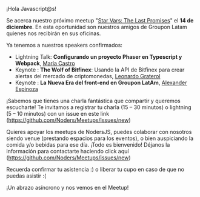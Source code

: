 ¡Hola Javascript@s!

Se acerca nuestro próximo meetup "[Star Vars: The Last Promises](https://www.meetup.com/es-ES/NodersJS/events/239484529/)"  el **14 de diciembre**. En esta oportunidad son nuestros amigos de Groupon Latam quienes nos recibirán en sus oficinas.

Ya tenemos a nuestros speakers confirmados:

- Lightning Talk: **Configurando un proyecto Phaser en Typescript y Webpack**, [Maria Castro](https://github.com/BlackHarpy)
- Keynote : **The Wolf of Bitfinex**: Usando la API de Bitfinex para crear alertas del mercado de criptomonedas, [Leonardo Graterol](https://github.com/pankas87)
- Keynote : **La Nueva Era del front-end en Groupon LatAm**, [Alexander Espinoza](https://github.com/alexandereb)

¡Sabemos que tienes una charla fantástica que compartir y queremos escucharte! Te invitamos a registrar tu charla (15 – 30 minutos) o lightning (5 – 10 minutos) con un issue en este link (https://github.com/Noders/Meetups/issues/new)

Quieres apoyar los meetups de NodersJS, puedes colaborar con nosotros siendo venue (prestando espacios para los eventos),  o bien auspiciando la comida y/o bebidas para ese día. ¡Todo es bienvenido! Déjanos la información para contactarte haciendo click aquí (https://github.com/Noders/Meetups/issues/new) 

Recuerda confirmar tu asistencia :) o liberar tu cupo en caso de que no puedas asistir :(

¡Un abrazo asíncrono y nos vemos en el Meetup!
